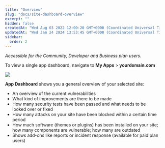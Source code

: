 ```yaml
---
title: "Overview"
slug: "docs/site-dashboard-overview"
excerpt: ""
hidden: false
createdAt: "Wed Aug 03 2022 12:00:20 GMT+0000 (Coordinated Universal Time)"
updatedAt: "Wed Jan 24 2024 13:53:45 GMT+0000 (Coordinated Universal Time)"
sidebar:
  order: 2
---
```

_Accessible for the Community, Developer and Business plan users._

To view a single app dashboard, navigate to **My Apps** > **yourdomain.com**

![](@images/9deff7e-patchstack_app_overview.png)

**App Dashboard** shows you a general overview of your selected site:

<ul><li>An overview of the current vulnerabilities</li>
<li>What kind of improvements are there to be made</li>
<li>How many security tests have been passed and what needs to be looked over or fixed</li>
<li>How many attacks on your site have been blocked within a certain time period</li>
<li>How much software (themes or plugins) has been installed on your site; how many components are vulnerable; how many are outdated</li>
<li>Shows add-ons like reports or incident response (available for paid plan users)</li></ul>
